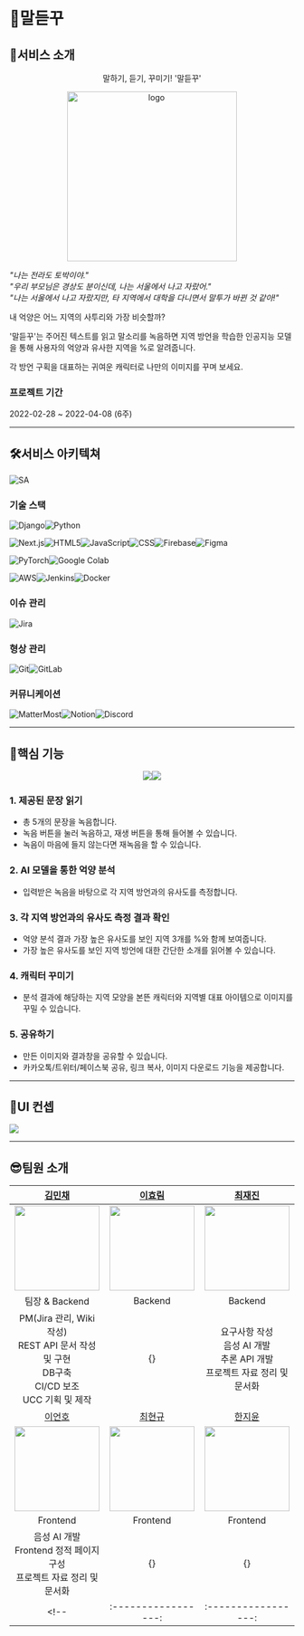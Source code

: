 # 💭말듣꾸



## 🍊서비스 소개

<p style="text-align:center;">말하기, 듣기, 꾸미기! '말듣꾸'</p>

<div style="text-align:center;">
    <img src="https://user-images.githubusercontent.com/87463504/163202422-8be87ae0-b43f-41ec-a3fb-54dd9f136694.png" alt="logo" width="300px" />
</div>


*"나는 전라도 토박이야."* </br>
*"우리 부모님은 경상도 분이신데, 나는 서울에서 나고 자랐어."* </br>
*"나는 서울에서 나고 자랐지만, 타 지역에서 대학을 다니면서 말투가 바뀐 것 같아!"*

내 억양은 어느 지역의 사투리와 가장 비슷할까?

'말듣꾸'는 주어진 텍스트를 읽고 말소리를 녹음하면 지역 방언을 학습한 인공지능 모델을 통해 사용자의 억양과 유사한 지역을 %로 알려줍니다.

각 방언 구획을 대표하는 귀여운 캐릭터로 나만의 이미지를 꾸며 보세요.

### 프로젝트 기간

2022-02-28 ~ 2022-04-08 (6주)

---

## 🛠서비스 아키텍쳐

![SA](https://user-images.githubusercontent.com/87463504/163202396-ae2589ce-d461-43d3-8e81-41a4e675d2c9.png)

### 기술 스택

![Django](https://img.shields.io/badge/Django-092E20?style=flat&logo=Django&logoColor=white)![Python](https://img.shields.io/badge/Python-3776ab?style=flat&logo=Python&logoColor=white)

![Next.js](https://img.shields.io/badge/Next.js-000000?style=flat&logo=Next.js&logoColor=white)![HTML5](https://img.shields.io/badge/HTML5-E34F26?style=flat&logo=HTML5&logoColor=white)![JavaScript](https://img.shields.io/badge/JavaScript-F7Df1E?style=flat&logo=JavaScript&logoColor=white)![CSS](https://img.shields.io/badge/CSS-1572B6?style=flat&logo=CSS3&logoColor=white)![Firebase](https://img.shields.io/badge/Firebase-FFCA28?style=flat&logo=Firebase&logoColor=white)![Figma](https://img.shields.io/badge/Figma-F24E1E?style=flat&logo=Figma&logoColor=white)

![PyTorch](https://img.shields.io/badge/PyTorch-EE4C2C?style=flat&logo=PyTorch&logoColor=white)![Google Colab](https://img.shields.io/badge/Google%20Colab-F9AB00?style=flat&logo=Google%20Colab&logoColor=white)

![AWS](https://img.shields.io/badge/Amazon%20AWS-232F3E?style=flat&logo=Amazon%20AWS&logoColor=white)![Jenkins](https://img.shields.io/badge/Jenkins-D24939?style=flat&logo=Jenkins&logoColor=white)![Docker](https://img.shields.io/badge/Docker-2496ED?style=flat&logo=Docker&logoColor=white)

### 이슈 관리

![Jira](https://img.shields.io/badge/Jira-0052CC?style=flat&logo=Jira%20Software&logoColor=white) 

### 형상 관리

![Git](https://img.shields.io/badge/Git-F05032?style=flat&logo=Git&logoColor=white)![GitLab](https://img.shields.io/badge/GitLab-FCA121?style=flat&logo=GitLab&logoColor=white)

### 커뮤니케이션

![MatterMost](https://img.shields.io/badge/MatterMost-0058CC?style=flat&logo=MatterMost&logoColor=white)![Notion](https://img.shields.io/badge/Notion-000000?style=flat&logo=Notion&logoColor=white)![Discord](https://img.shields.io/badge/Discord-5865F2?style=flat&logo=Discord&logoColor=white)

---

## 🌠핵심 기능

<div style="display:flex; justify-content:center;">
    <img src="https://user-images.githubusercontent.com/87463504/163202443-1dec9da3-0e54-4cee-b943-760721a3876e.gif">
    <img src="https://user-images.githubusercontent.com/87463504/163202441-68a8b4cc-500b-435e-b88a-88de44fdbcc3.gif">
</div>

### 1. 제공된 문장 읽기
- 총 5개의 문장을 녹음합니다.
- 녹음 버튼을 눌러 녹음하고, 재생 버튼을 통해 들어볼 수 있습니다.
- 녹음이 마음에 들지 않는다면 재녹음을 할 수 있습니다.

### 2. AI 모델을 통한 억양 분석
- 입력받은 녹음을 바탕으로 각 지역 방언과의 유사도를 측정합니다.

### 3. 각 지역 방언과의 유사도 측정 결과 확인
- 억양 분석 결과 가장 높은 유사도를 보인 지역 3개를 %와 함께 보여줍니다.
- 가장 높은 유사도를 보인 지역 방언에 대한 간단한 소개를 읽어볼 수 있습니다.

### 4. 캐릭터 꾸미기
- 분석 결과에 해당하는 지역 모양을 본뜬 캐릭터와 지역별 대표 아이템으로 이미지를 꾸밀 수 있습니다.

### 5. 공유하기
- 만든 이미지와 결과창을 공유할 수 있습니다.
- 카카오톡/트위터/페이스북 공유, 링크 복사, 이미지 다운로드 기능을 제공합니다.

---

## 🎨UI 컨셉
<img src="https://user-images.githubusercontent.com/87463504/163202944-71fa0931-328b-49ff-8297-ef10194c2611.png">

---

## 😎팀원 소개

|    [김민채](https://github.com/minchae9)    |     [이효림](https://github.com/%7B%7D)     |    [최재진](https://github.com/svstar94)    |
| :--------------------------------------: | :--------------------------------------: | :--------------------------------------: |
| <img src="https://github.com/minchae9.png" width=150px, height=150px> | <img src="{}" width=150px, height=150px > | <img src="https://github.com/svstar94.png" width=150px, height=150px> |
|               팀장 & Backend               |                 Backend                  |                 Backend                  |
| PM(Jira 관리, Wiki 작성)<br>REST API 문서 작성 및 구현<br>DB구축<br>CI/CD 보조<br>UCC 기획 및 제작 |                    {}                    | 요구사항 작성 <br> 음성 AI 개발 <br> 추론 API 개발 <br> 프로젝트 자료 정리 및 문서화 |
|     [이언호](https://github.com/unho-00)     |     [최현규](https://github.com/%7B%7D)     |  [한지윤](https://github.com/yoonnotyoun)   |
| <img src="https://github.com/unho-00.png" width=150px, height=150px> | <img src="{}"  width=150px, height=150px> | <img src="https://avatars.githubusercontent.com/u/87463504?v=4"  width=150px, height=150px> |
|                 Frontend                 |                 Frontend                 |                 Frontend                 |
|                    음성 AI 개발<br>Frontend 정적 페이지 구성<br>프로젝트 자료 정리 및 문서화                     |                    {}                    |                    {}                    |
<!-- |           :-----------------:            |           :-----------------:            |           :-----------------:            | -->
